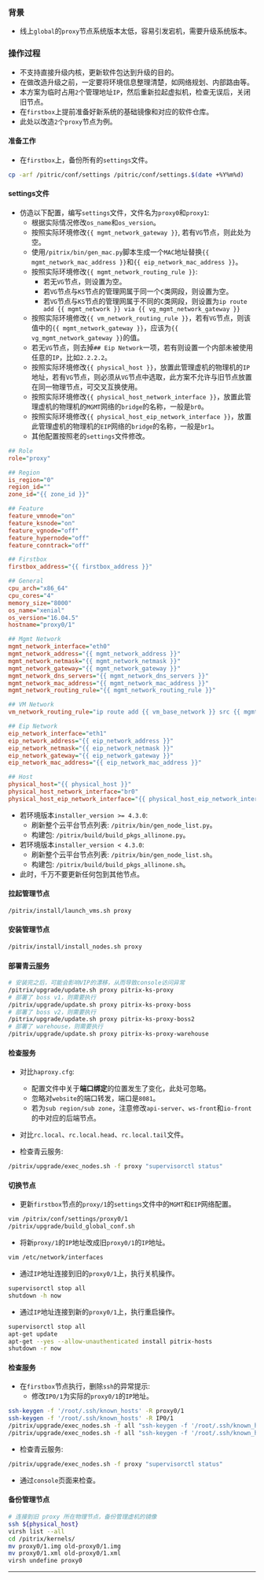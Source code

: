 ### 背景

+ 线上`global`的`proxy`节点系统版本太低，容易引发宕机，需要升级系统版本。

### 操作过程

+ 不支持直接升级内核，更新软件包达到升级的目的。
+ 在做改造升级之前，一定要将环境信息整理清楚，如网络规划、内部路由等。
+ 本方案为临时占用`2`个管理地址`IP`，然后重新拉起虚拟机，检查无误后，关闭旧节点。
+ 在`firstbox`上提前准备好新系统的基础镜像和对应的软件仓库。
+ 此处以改造`2`个`proxy`节点为例。

#### 准备工作

+ 在`firstbox`上，备份所有的`settings`文件。

```bash
cp -arf /pitric/conf/settings /pitric/conf/settings.$(date +%Y%m%d)
```

#### settings文件

+ 仿造以下配置，编写`settings`文件，文件名为`proxy0`和`proxy1`:
  + 根据实际情况修改`os_name`和`os_version`。
  + 按照实际环境修改`{{ mgmt_network_gateway }}`, 若有`VG`节点，则此处为空。
  + 使用`/pitrix/bin/gen_mac.py`脚本生成一个`MAC`地址替换`{{ mgmt_network_mac_address }}`和`{{ eip_network_mac_address }}`。
  + 按照实际环境修改`{{ mgmt_network_routing_rule }}`:
    + 若无`VG`节点，则设置为空。
    + 若`VG`节点与`KS`节点的管理网属于同一个`C`类网段，则设置为空。
    + 若`VG`节点与`KS`节点的管理网属于不同的`C`类网段，则设置为`ip route add {{ mgmt_network }} via {{ vg_mgmt_network_gateway }}`
  + 按照实际环境修改`{{ vm_network_routing_rule }}`，若有`VG`节点，则该值中的`{{ mgmt_network_gateway }}`，应该为`{{ vg_mgmt_network_gateway }}`的值。
  + 若无`VG`节点，则去掉`## Eip Network`一项，若有则设置一个内部未被使用任意的`IP`，比如`2.2.2.2`。
  + 按照实际环境修改`{{ physical_host }}`，放置此管理虚机的物理机的`IP`地址，若有`VG`节点，则必须从`VG`节点中选取，此方案不允许与旧节点放置在同一物理节点，可交叉互换使用。
  + 按照实际环境修改`{{ physical_host_network_interface }}`，放置此管理虚机的物理机的`MGMT`网络的`bridge`的名称，一般是`br0`。
  + 按照实际环境修改`{{ physical_host_eip_network_interface }}`，放置此管理虚机的物理机的`EIP`网络的`bridge`的名称，一般是`br1`。
  + 其他配置按照老的`settings`文件修改。

```ini
## Role
role="proxy"

## Region
is_region="0"
region_id=""
zone_id="{{ zone_id }}"

## Feature
feature_vmnode="on"
feature_ksnode="on"
feature_vgnode="off"
feature_hypernode="off"
feature_conntrack="off"

## Firstbox
firstbox_address="{{ firstbox_address }}"

## General
cpu_arch="x86_64"
cpu_cores="4"
memory_size="8000"
os_name="xenial"
os_version="16.04.5"
hostname="proxy0/1"

## Mgmt Network
mgmt_network_interface="eth0"
mgmt_network_address="{{ mgmt_network_address }}"
mgmt_network_netmask="{{ mgmt_network_netmask }}"
mgmt_network_gateway="{{ mgmt_network_gateway }}"
mgmt_network_dns_servers="{{ mgmt_network_dns_servers }}"
mgmt_network_mac_address="{{ mgmt_network_mac_address }}"
mgmt_network_routing_rule="{{ mgmt_network_routing_rule }}"

## VM Network
vm_network_routing_rule="ip route add {{ vm_base_network }} src {{ mgmt_network_address }} via {{ mgmt_network_gateway }}"

## Eip Network
eip_network_interface="eth1"
eip_network_address="{{ eip_network_address }}"
eip_network_netmask="{{ eip_network_netmask }}"
eip_network_gateway="{{ eip_network_gateway }}"
eip_network_mac_address="{{ eip_network_mac_address }}"

## Host
physical_host="{{ physical_host }}"
physical_host_network_interface="br0"
physical_host_eip_network_interface="{{ physical_host_eip_network_interface }}"
```

+ 若环境版本`installer_version >= 4.3.0`:
  + 刷新整个云平台节点列表: `/pitrix/bin/gen_node_list.py`。
  + 构建包: `/pitrix/build/build_pkgs_allinone.py`。
+ 若环境版本`installer_version < 4.3.0`:
  + 刷新整个云平台节点列表: `/pitrix/bin/gen_node_list.sh`。
  + 构建包: `/pitrix/build/build_pkgs_allinone.sh`。
+ 此时，千万不要更新任何包到其他节点。

#### 拉起管理节点

```bash
/pitrix/install/launch_vms.sh proxy
```

#### 安装管理节点

```bash
/pitrix/install/install_nodes.sh proxy
```

#### 部署青云服务

```bash
# 安装完之后，可能会影响VIP的漂移，从而导致console访问异常
/pitrix/upgrade/update.sh proxy pitrix-ks-proxy
# 部署了 boss v1，则需要执行
/pitrix/upgrade/update.sh proxy pitrix-ks-proxy-boss
# 部署了 boss v2，则需要执行
/pitrix/upgrade/update.sh proxy pitrix-ks-proxy-boss2
# 部署了 warehouse，则需要执行
/pitrix/upgrade/update.sh proxy pitrix-ks-proxy-warehouse
```

#### 检查服务

+ 对比`haproxy.cfg`:
  + 配置文件中关于**端口绑定**的位置发生了变化，此处可忽略。
  + 忽略对`website`的端口转发，端口是`8081`。
  + 若为`sub region/sub zone`，注意修改`api-server`、`ws-front`和`io-front`的中对应的后端节点。

+ 对比`rc.local`、`rc.local.head`、`rc.local.tail`文件。

+ 检查青云服务:

```bash
/pitrix/upgrade/exec_nodes.sh -f proxy "supervisorctl status"
```

#### 切换节点

+ 更新`firstbox`节点的`proxy/1`的`settings`文件中的`MGMT`和`EIP`网络配置。

```bash
vim /pitrix/conf/settings/proxy0/1
/pitrix/upgrade/build_global_conf.sh
```

+ 将新`proxy/1`的`IP`地址改成旧`proxy0/1`的`IP`地址。

```bash
vim /etc/network/interfaces
```

+ 通过`IP`地址连接到旧的`proxy0/1`上，执行关机操作。

```bash
supervisorctl stop all
shutdown -h now
```

+ 通过`IP`地址连接到新的`proxy0/1`上，执行重启操作。

```bash
supervisorctl stop all
apt-get update
apt-get --yes --allow-unauthenticated install pitrix-hosts
shutdown -r now
```

#### 检查服务

+ 在`firstbox`节点执行，删除`ssh`的异常提示:
    + 修改`IP0/1`为实际的`proxy0/1`的`IP`地址。

```bash
ssh-keygen -f '/root/.ssh/known_hosts' -R proxy0/1
ssh-keygen -f '/root/.ssh/known_hosts' -R IP0/1
/pitrix/upgrade/exec_nodes.sh -f all "ssh-keygen -f '/root/.ssh/known_hosts' -R proxy0/1"
/pitrix/upgrade/exec_nodes.sh -f all "ssh-keygen -f '/root/.ssh/known_hosts' -R IP0/1"
```

+ 检查青云服务:

```bash
/pitrix/upgrade/exec_nodes.sh -f proxy "supervisorctl status"
```

+ 通过`console`页面来检查。

#### 备份管理节点

```bash
# 连接到旧 proxy 所在物理节点，备份管理虚机的镜像
ssh ${physical_host}
virsh list --all
cd /pitrix/kernels/
mv proxy0/1.img old-proxy0/1.img
mv proxy0/1.xml old-proxy0/1.xml
virsh undefine proxy0
```

***
